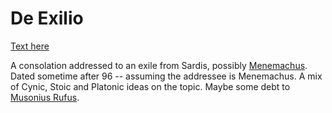 
# De Exilio

[Text here](https://penelope.uchicago.edu/Thayer/E/Roman/Texts/Plutarch/Moralia/De_exilio*.html)

A consolation addressed to an exile from Sardis, possibly [Menemachus](/People/Menemachus%20of%20Sardis.md]).  Dated sometime after 96 -- assuming the addressee is Menemachus.  A mix of Cynic, Stoic and Platonic ideas on the topic. Maybe some debt to [Musonius Rufus](/people/Musonius.md).
